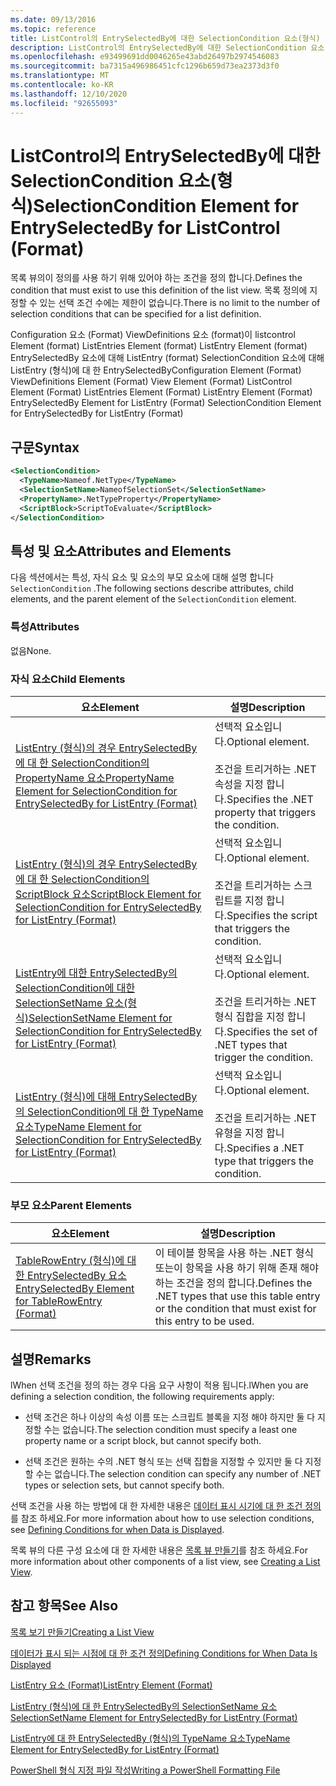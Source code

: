 ```yaml
---
ms.date: 09/13/2016
ms.topic: reference
title: ListControl의 EntrySelectedBy에 대한 SelectionCondition 요소(형식)
description: ListControl의 EntrySelectedBy에 대한 SelectionCondition 요소(형식)
ms.openlocfilehash: e93499691dd0046265e43abd26497b2974546083
ms.sourcegitcommit: ba7315a496986451cfc1296b659d73ea2373d3f0
ms.translationtype: MT
ms.contentlocale: ko-KR
ms.lasthandoff: 12/10/2020
ms.locfileid: "92655093"
---
```

# <a name="selectioncondition-element-for-entryselectedby-for-listcontrol-format"></a><span data-ttu-id="63311-103">ListControl의 EntrySelectedBy에 대한 SelectionCondition 요소(형식)</span><span class="sxs-lookup"><span data-stu-id="63311-103">SelectionCondition Element for EntrySelectedBy for ListControl (Format)</span></span>

<span data-ttu-id="63311-104">목록 뷰의이 정의를 사용 하기 위해 있어야 하는 조건을 정의 합니다.</span><span class="sxs-lookup"><span data-stu-id="63311-104">Defines the condition that must exist to use this definition of the list view.</span></span> <span data-ttu-id="63311-105">목록 정의에 지정할 수 있는 선택 조건 수에는 제한이 없습니다.</span><span class="sxs-lookup"><span data-stu-id="63311-105">There is no limit to the number of selection conditions that can be specified for a list definition.</span></span>

<span data-ttu-id="63311-106">Configuration 요소 (Format) ViewDefinitions 요소 (format)이 listcontrol Element (format) ListEntries Element (format) ListEntry Element (format) EntrySelectedBy 요소에 대해 ListEntry (format) SelectionCondition 요소에 대해 ListEntry (형식)에 대 한 EntrySelectedBy</span><span class="sxs-lookup"><span data-stu-id="63311-106">Configuration Element (Format) ViewDefinitions Element (Format) View Element (Format) ListControl Element (Format) ListEntries Element (Format) ListEntry Element (Format) EntrySelectedBy Element for ListEntry (Format) SelectionCondition Element for EntrySelectedBy for ListEntry (Format)</span></span>

## <a name="syntax"></a><span data-ttu-id="63311-107">구문</span><span class="sxs-lookup"><span data-stu-id="63311-107">Syntax</span></span>

```xml
<SelectionCondition>
  <TypeName>Nameof.NetType</TypeName>
  <SelectionSetName>NameofSelectionSet</SelectionSetName>
  <PropertyName>.NetTypeProperty</PropertyName>
  <ScriptBlock>ScriptToEvaluate</ScriptBlock>
</SelectionCondition>
```

## <a name="attributes-and-elements"></a><span data-ttu-id="63311-108">특성 및 요소</span><span class="sxs-lookup"><span data-stu-id="63311-108">Attributes and Elements</span></span>

<span data-ttu-id="63311-109">다음 섹션에서는 특성, 자식 요소 및 요소의 부모 요소에 대해 설명 합니다 `SelectionCondition` .</span><span class="sxs-lookup"><span data-stu-id="63311-109">The following sections describe attributes, child elements, and the parent element of the `SelectionCondition` element.</span></span>

### <a name="attributes"></a><span data-ttu-id="63311-110">특성</span><span class="sxs-lookup"><span data-stu-id="63311-110">Attributes</span></span>

<span data-ttu-id="63311-111">없음</span><span class="sxs-lookup"><span data-stu-id="63311-111">None.</span></span>

### <a name="child-elements"></a><span data-ttu-id="63311-112">자식 요소</span><span class="sxs-lookup"><span data-stu-id="63311-112">Child Elements</span></span>

|<span data-ttu-id="63311-113">요소</span><span class="sxs-lookup"><span data-stu-id="63311-113">Element</span></span>|<span data-ttu-id="63311-114">설명</span><span class="sxs-lookup"><span data-stu-id="63311-114">Description</span></span>|
|-------------|-----------------|
|[<span data-ttu-id="63311-115">ListEntry (형식)의 경우 EntrySelectedBy에 대 한 SelectionCondition의 PropertyName 요소</span><span class="sxs-lookup"><span data-stu-id="63311-115">PropertyName Element for SelectionCondition for EntrySelectedBy for ListEntry (Format)</span></span>](./propertyname-element-for-selectioncondition-for-entryselectedby-for-listcontrol-format.md)|<span data-ttu-id="63311-116">선택적 요소입니다.</span><span class="sxs-lookup"><span data-stu-id="63311-116">Optional element.</span></span><br /><br /> <span data-ttu-id="63311-117">조건을 트리거하는 .NET 속성을 지정 합니다.</span><span class="sxs-lookup"><span data-stu-id="63311-117">Specifies the .NET property that triggers the condition.</span></span>|
|[<span data-ttu-id="63311-118">ListEntry (형식)의 경우 EntrySelectedBy에 대 한 SelectionCondition의 ScriptBlock 요소</span><span class="sxs-lookup"><span data-stu-id="63311-118">ScriptBlock Element for SelectionCondition for EntrySelectedBy for ListEntry (Format)</span></span>](./scriptblock-element-for-selectioncondition-for-entryselectedby-for-listcontrol-format.md)|<span data-ttu-id="63311-119">선택적 요소입니다.</span><span class="sxs-lookup"><span data-stu-id="63311-119">Optional element.</span></span><br /><br /> <span data-ttu-id="63311-120">조건을 트리거하는 스크립트를 지정 합니다.</span><span class="sxs-lookup"><span data-stu-id="63311-120">Specifies the script that triggers the condition.</span></span>|
|[<span data-ttu-id="63311-121">ListEntry에 대한 EntrySelectedBy의 SelectionCondition에 대한 SelectionSetName 요소(형식)</span><span class="sxs-lookup"><span data-stu-id="63311-121">SelectionSetName Element for SelectionCondition for EntrySelectedBy for ListEntry (Format)</span></span>](./selectionsetname-element-for-selectioncondition-for-entryselectedby-for-listentry-format.md)|<span data-ttu-id="63311-122">선택적 요소입니다.</span><span class="sxs-lookup"><span data-stu-id="63311-122">Optional element.</span></span><br /><br /> <span data-ttu-id="63311-123">조건을 트리거하는 .NET 형식 집합을 지정 합니다.</span><span class="sxs-lookup"><span data-stu-id="63311-123">Specifies the set of .NET types that trigger the condition.</span></span>|
|[<span data-ttu-id="63311-124">ListEntry (형식)에 대해 EntrySelectedBy의 SelectionCondition에 대 한 TypeName 요소</span><span class="sxs-lookup"><span data-stu-id="63311-124">TypeName Element for SelectionCondition for EntrySelectedBy for ListEntry (Format)</span></span>](./typename-element-for-selectioncondition-for-entryselectedby-for-listcontrol-format.md)|<span data-ttu-id="63311-125">선택적 요소입니다.</span><span class="sxs-lookup"><span data-stu-id="63311-125">Optional element.</span></span><br /><br /> <span data-ttu-id="63311-126">조건을 트리거하는 .NET 유형을 지정 합니다.</span><span class="sxs-lookup"><span data-stu-id="63311-126">Specifies a .NET type that triggers the condition.</span></span>|

### <a name="parent-elements"></a><span data-ttu-id="63311-127">부모 요소</span><span class="sxs-lookup"><span data-stu-id="63311-127">Parent Elements</span></span>

|<span data-ttu-id="63311-128">요소</span><span class="sxs-lookup"><span data-stu-id="63311-128">Element</span></span>|<span data-ttu-id="63311-129">설명</span><span class="sxs-lookup"><span data-stu-id="63311-129">Description</span></span>|
|-------------|-----------------|
|[<span data-ttu-id="63311-130">TableRowEntry (형식)에 대 한 EntrySelectedBy 요소</span><span class="sxs-lookup"><span data-stu-id="63311-130">EntrySelectedBy Element for TableRowEntry (Format)</span></span>](./entryselectedby-element-for-tablerowentry-for-tablecontrol-format.md)|<span data-ttu-id="63311-131">이 테이블 항목을 사용 하는 .NET 형식 또는이 항목을 사용 하기 위해 존재 해야 하는 조건을 정의 합니다.</span><span class="sxs-lookup"><span data-stu-id="63311-131">Defines the .NET types that use this table entry or the condition that must exist for this entry to be used.</span></span>|

## <a name="remarks"></a><span data-ttu-id="63311-132">설명</span><span class="sxs-lookup"><span data-stu-id="63311-132">Remarks</span></span>

<span data-ttu-id="63311-133">lWhen 선택 조건을 정의 하는 경우 다음 요구 사항이 적용 됩니다.</span><span class="sxs-lookup"><span data-stu-id="63311-133">lWhen you are defining a selection condition, the following requirements apply:</span></span>

- <span data-ttu-id="63311-134">선택 조건은 하나 이상의 속성 이름 또는 스크립트 블록을 지정 해야 하지만 둘 다 지정할 수는 없습니다.</span><span class="sxs-lookup"><span data-stu-id="63311-134">The selection condition must specify a least one property name or a script block, but cannot specify both.</span></span>

- <span data-ttu-id="63311-135">선택 조건은 원하는 수의 .NET 형식 또는 선택 집합을 지정할 수 있지만 둘 다 지정할 수는 없습니다.</span><span class="sxs-lookup"><span data-stu-id="63311-135">The selection condition can specify any number of .NET types or selection sets, but cannot specify both.</span></span>

<span data-ttu-id="63311-136">선택 조건을 사용 하는 방법에 대 한 자세한 내용은 [데이터 표시 시기에 대 한 조건 정의](./defining-conditions-for-displaying-data.md)를 참조 하세요.</span><span class="sxs-lookup"><span data-stu-id="63311-136">For more information about how to use selection conditions, see [Defining Conditions for when Data is Displayed](./defining-conditions-for-displaying-data.md).</span></span>

<span data-ttu-id="63311-137">목록 뷰의 다른 구성 요소에 대 한 자세한 내용은 [목록 뷰 만들기](./creating-a-list-view.md)를 참조 하세요.</span><span class="sxs-lookup"><span data-stu-id="63311-137">For more information about other components of a list view, see [Creating a List View](./creating-a-list-view.md).</span></span>

## <a name="see-also"></a><span data-ttu-id="63311-138">참고 항목</span><span class="sxs-lookup"><span data-stu-id="63311-138">See Also</span></span>

[<span data-ttu-id="63311-139">목록 보기 만들기</span><span class="sxs-lookup"><span data-stu-id="63311-139">Creating a List View</span></span>](./creating-a-list-view.md)

[<span data-ttu-id="63311-140">데이터가 표시 되는 시점에 대 한 조건 정의</span><span class="sxs-lookup"><span data-stu-id="63311-140">Defining Conditions for When Data Is Displayed</span></span>](./defining-conditions-for-displaying-data.md)

[<span data-ttu-id="63311-141">ListEntry 요소 (Format)</span><span class="sxs-lookup"><span data-stu-id="63311-141">ListEntry Element (Format)</span></span>](./listentry-element-for-listcontrol-format.md)

[<span data-ttu-id="63311-142">ListEntry (형식)에 대 한 EntrySelectedBy의 SelectionSetName 요소</span><span class="sxs-lookup"><span data-stu-id="63311-142">SelectionSetName Element for EntrySelectedBy for ListEntry (Format)</span></span>](./selectionsetname-element-for-entryselectedby-for-listcontrol-format.md)

[<span data-ttu-id="63311-143">ListEntry에 대 한 EntrySelectedBy (형식)의 TypeName 요소</span><span class="sxs-lookup"><span data-stu-id="63311-143">TypeName Element for EntrySelectedBy for ListEntry (Format)</span></span>](/powershell/scripting/developer/format/typename-element-for-entryselectedby-for-listcontrol-format)

[<span data-ttu-id="63311-144">PowerShell 형식 지정 파일 작성</span><span class="sxs-lookup"><span data-stu-id="63311-144">Writing a PowerShell Formatting File</span></span>](./writing-a-powershell-formatting-file.md)

